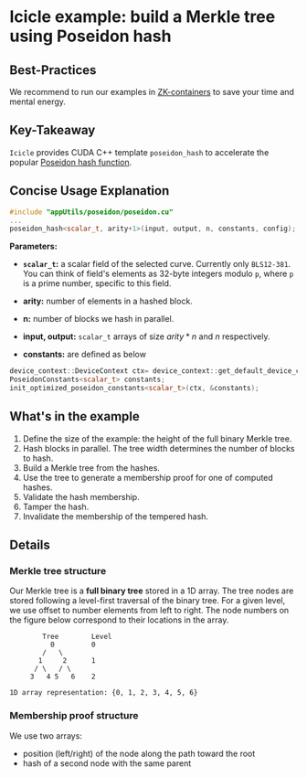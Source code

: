 # Icicle example: build a Merkle tree using Poseidon hash

## Best-Practices

We recommend to run our examples in [ZK-containers](../../ZK-containers.md) to save your time and mental energy.

## Key-Takeaway

`Icicle` provides CUDA C++ template `poseidon_hash` to accelerate the popular [Poseidon hash function](https://www.poseidon-hash.info/).

## Concise Usage Explanation

```c++
#include "appUtils/poseidon/poseidon.cu"
...
poseidon_hash<scalar_t, arity+1>(input, output, n, constants, config);
```

**Parameters:**

- **`scalar_t`:** a scalar field of the selected curve. Currently only `BLS12-381`.
You can think of field's elements as 32-byte integers modulo `p`, where `p` is a prime number, specific to this field.

- **arity:** number of elements in a hashed block.

- **n:** number of blocks we hash in parallel.

- **input, output:** `scalar_t` arrays of size $arity*n$ and $n$ respectively.

- **constants:** are defined as below

```c++
device_context::DeviceContext ctx= device_context::get_default_device_context();
PoseidonConstants<scalar_t> constants;
init_optimized_poseidon_constants<scalar_t>(ctx, &constants);
```

## What's in the example

1. Define the size of the example: the height of the full binary Merkle tree. 
2. Hash blocks in parallel. The tree width determines the number of blocks to hash.
3. Build a Merkle tree from the hashes.
4. Use the tree to generate a membership proof for one of computed hashes.
5. Validate the hash membership.
6. Tamper the hash.
7. Invalidate the membership of the tempered hash.

## Details

### Merkle tree structure

Our Merkle tree is a **full binary tree** stored in a 1D array.
The tree nodes are stored following a level-first traversal of the binary tree.
For a given level, we use offset to number elements from left to right. The node numbers on the figure below correspond to their locations in the array.

```text
        Tree        Level
          0         0 
        /   \
       1     2      1
      / \   / \
     3   4 5   6    2

1D array representation: {0, 1, 2, 3, 4, 5, 6}
```

### Membership proof structure

We use two arrays:

- position (left/right) of the node along the path toward the root
- hash of a second node with the same parent
